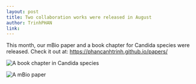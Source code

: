 ```yaml
---
layout: post
title: Two collaboration works were released in August
author: TrinhPHAN
link: 
---
```


This month, our mBio paper and a book chapter for Candida species were released. Check it out at: <https://phancanhtrinh.github.io/papers/>

![A book chapter in Candida species](/images/candidaspiciesbook.png)

![A mBio paper](/images/Transcriptomics%20and%20Phenotyping%20Define%20Genetic%20Signatures%20Associated%20with%20Echino%20mbio-01.png)
